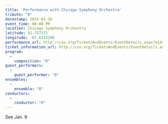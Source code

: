 ```yaml
---
title: 'Performance with Chicago Symphony Orchestra'
tribute: "0"
datestamp: 2015-01-10
event_time: 08:00 PM
location: Chicago Symphony Orchestra
latitude: 41.757372
longitude: -87.6215208
performance_url: http://cso.org/TicketsAndEvents/EventDetails.aspx?eid=6447
ticket_information_url: http://cso.org/TicketsAndEvents/EventDetails.aspx?eid=6447
program: 
  -
    composition: "0"
guest_performers: 
  -
    guest_performer: "0"
ensembles: 
  -
    ensemble: "0"
conductors: 
  -
    conductor: "0"
---
```

See Jan. 9